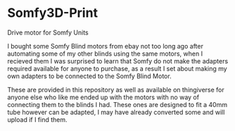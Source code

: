 # Somfy3D-Print
Drive motor for Somfy Units

I bought some Somfy Blind motors from ebay not too long ago after automating some of my other blinds using the same motors, when I recieved them I was surprised to learn that Somfy do not make the adapters required available for anyone to purchase, as a result I set about making my own adapters to be connected to the Somfy Blind Motor.

These are provided in this repository as well as available on thingiverse for anyone else who like me ended up with the motors with no way of connecting them to the blinds I had. These ones are designed to fit a 40mm tube however can be adapted, I may have already converted some and will upload if I find them.

